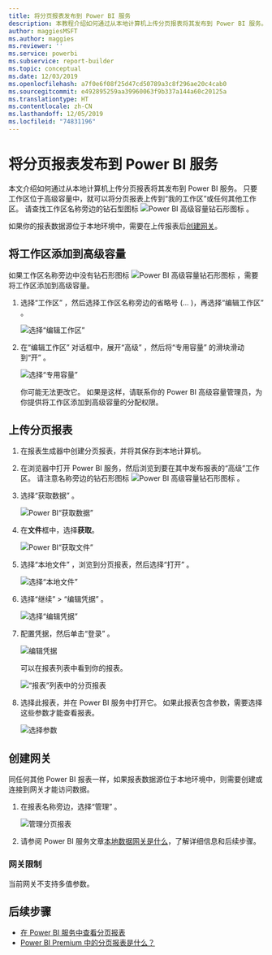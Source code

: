 ```yaml
---
title: 将分页报表发布到 Power BI 服务
description: 本教程介绍如何通过从本地计算机上传分页报表将其发布到 Power BI 服务。
author: maggiesMSFT
ms.author: maggies
ms.reviewer: ''
ms.service: powerbi
ms.subservice: report-builder
ms.topic: conceptual
ms.date: 12/03/2019
ms.openlocfilehash: a7f0e6f08f25d47cd50789a3c8f296ae20c4cab0
ms.sourcegitcommit: e492895259aa39960063f9b337a144a60c20125a
ms.translationtype: HT
ms.contentlocale: zh-CN
ms.lasthandoff: 12/05/2019
ms.locfileid: "74831196"
---
```

# <a name="publish-a-paginated-report-to-the-power-bi-service"></a>将分页报表发布到 Power BI 服务

本文介绍如何通过从本地计算机上传分页报表将其发布到 Power BI 服务。 只要工作区位于高级容量中，就可以将分页报表上传到“我的工作区”或任何其他工作区。 请查找工作区名称旁边的钻石型图标 ![Power BI 高级容量钻石形图标](media/paginated-reports-save-to-power-bi-service/premium-diamond.png) 。 

如果你的报表数据源位于本地环境中，需要在上传报表后[创建网关](#create-a-gateway)。

## <a name="add-a-workspace-to-a-premium-capacity"></a>将工作区添加到高级容量

如果工作区名称旁边中没有钻石形图标 ![Power BI 高级容量钻石形图标](media/paginated-reports-save-to-power-bi-service/premium-diamond.png) ，需要将工作区添加到高级容量。 

1. 选择“工作区”  ，然后选择工作区名称旁边的省略号 (...  )，再选择“编辑工作区”  。

    ![选择“编辑工作区”](media/paginated-reports-save-to-power-bi-service/power-bi-paginated-edit-workspace.png)

1. 在“编辑工作区”  对话框中，展开“高级”  ，然后将“专用容量”  的滑块滑动到“开”  。

    ![选择“专用容量”](media/paginated-reports-save-to-power-bi-service/power-bi-paginated-edit-workspace-dialog.png)

   你可能无法更改它。 如果是这样，请联系你的 Power BI 高级容量管理员，为你提供将工作区添加到高级容量的分配权限。


## <a name="upload-a-paginated-report"></a>上传分页报表

1. 在报表生成器中创建分页报表，并将其保存到本地计算机。

1. 在浏览器中打开 Power BI 服务，然后浏览到要在其中发布报表的“高级”工作区。 请注意名称旁边的钻石形图标 ![Power BI 高级容量钻石形图标](media/paginated-reports-save-to-power-bi-service/premium-diamond.png) 。 

1. 选择“获取数据”  。

    ![Power BI“获取数据”](media/paginated-reports-save-to-power-bi-service/power-bi-paginated-get-data.png)

1. 在**文件**框中，选择**获取**。

    ![Power BI“获取文件”](media/paginated-reports-save-to-power-bi-service/power-bi-paginated-files-get.png)

1. 选择“本地文件”  ，浏览到分页报表，然后选择“打开”  。

    ![选择“本地文件”](media/paginated-reports-save-to-power-bi-service/power-bi-paginated-local-file.png)

1. 选择“继续”   > “编辑凭据”  。

    ![选择“编辑凭据”](media/paginated-reports-save-to-power-bi-service/power-bi-paginated-select-edit-credentials.png)

1. 配置凭据，然后单击“登录”  。

    ![编辑凭据](media/paginated-reports-save-to-power-bi-service/power-bi-paginated-credentials.png)

   可以在报表列表中看到你的报表。

    ![“报表”列表中的分页报表](media/paginated-reports-save-to-power-bi-service/power-bi-paginated-wwi-report.png)

1. 选择此报表，并在 Power BI 服务中打开它。 如果此报表包含参数，需要选择这些参数才能查看报表。
 
    ![选择参数](media/paginated-reports-save-to-power-bi-service/power-bi-paginated-select-parameters.png)

## <a name="create-a-gateway"></a>创建网关

同任何其他 Power BI 报表一样，如果报表数据源位于本地环境中，则需要创建或连接到网关才能访问数据。

1. 在报表名称旁边，选择“管理”  。

   ![管理分页报表](media/paginated-reports-save-to-power-bi-service/power-bi-paginated-manage.png)

1. 请参阅 Power BI 服务文章[本地数据网关是什么](service-gateway-onprem.md)，了解详细信息和后续步骤。

### <a name="gateway-limitations"></a>网关限制

当前网关不支持多值参数。


## <a name="next-steps"></a>后续步骤

- [在 Power BI 服务中查看分页报表](consumer/paginated-reports-view-power-bi-service.md)
- [Power BI Premium 中的分页报表是什么？](paginated-reports-report-builder-power-bi.md)

